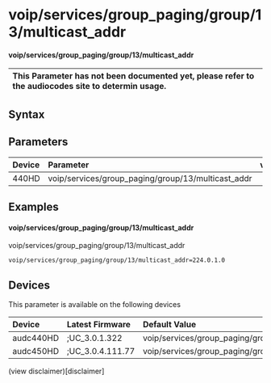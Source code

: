 ﻿---
description: voip/services/group_paging/group/13/multicast_addr
search: false
---

# voip/services/group_paging/group/13/multicast_addr

#### voip/services/group_paging/group/13/multicast_addr


| This Parameter has not been documented yet, please refer to the audiocodes site to determin usage.  | 
| :--- |

## Syntax

## Parameters
|Device|Parameter|value|Description|
|:---|:---|:---|:---|
| 440HD | voip/services/group_paging/group/13/multicast_addr |  |  |

## Examples
#### voip/services/group_paging/group/13/multicast_addr

voip/services/group_paging/group/13/multicast_addr

```
voip/services/group_paging/group/13/multicast_addr=224.0.1.0
```

## Devices
This parameter is available on the following devices

| Device | Latest Firmware | Default Value |
|:---|:---|:---|
| audc440HD | ;UC_3.0.1.322 | voip/services/group_paging/group/13/multicast_addr=224.0.1.0 
| audc450HD | ;UC_3.0.4.111.77 | voip/services/group_paging/group/13/multicast_addr=224.0.1.0 

(view disclaimer)[disclaimer]
